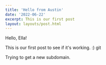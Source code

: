 ```yaml
---
title: 'Hello from Austin'
date: '2022-06-22'
excerpt: This is our first post
layout: layouts/post.html
---
```


Hello, Ella!

This is our first post to see if it's working. :)
git

Trying to get a new subdomain.
